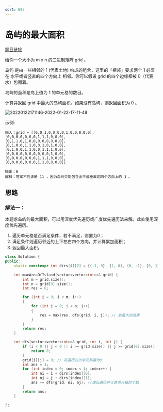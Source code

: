 ```yaml
---
sort: 695
---
```

# 岛屿的最大面积

[题目链接](https://leetcode-cn.com/problems/max-area-of-island/)

给你一个大小为 m x n 的二进制矩阵 grid 。

岛屿 是由一些相邻的 1 (代表土地) 构成的组合，这里的「相邻」要求两个 1 必须在 水平或者竖直的四个方向上 相邻。你可以假设 grid 的四个边缘都被 0（代表水）包围着。

岛屿的面积是岛上值为 1 的单元格的数目。

计算并返回 grid 中最大的岛屿面积。如果没有岛屿，则返回面积为 0 。

![20220122171146-2022-01-22-17-11-48](https://cdn.jsdelivr.net/gh/ironartisan/picRepo/20220122171146-2022-01-22-17-11-48.png)

示例:

```
输入：grid = [[0,0,1,0,0,0,0,1,0,0,0,0,0],
[0,0,0,0,0,0,0,1,1,1,0,0,0],
[0,1,1,0,1,0,0,0,0,0,0,0,0],
[0,1,0,0,1,1,0,0,1,0,1,0,0],
[0,1,0,0,1,1,0,0,1,1,1,0,0],
[0,0,0,0,0,0,0,0,0,0,1,0,0],
[0,0,0,0,0,0,0,1,1,1,0,0,0],
[0,0,0,0,0,0,0,1,1,0,0,0,0]]

输出：6
解释：答案不应该是 11 ，因为岛屿只能包含水平或垂直这四个方向上的 1 。
```


## 思路

### 解法一：

本题求岛屿的最大面积，可以用深度优先遍历或广度优先遍历法来解。此处使用深度优先遍历。

1. 遍历单元格是否满足条件，若不满足，则置为0；
2. 满足条件则遍历邻近的上下左右四个方向，并计算累加面积；
3. 返回最大面积。

```c++
class Solution {
public:
    static constexpr int dirs[4][2] = {{-1, 0}, {1, 0}, {0, -1}, {0, 1}};
    
    int maxAreaOfIsland(vector<vector<int>>& grid) {
        int m = grid.size();
        int n = grid[0].size();
        int res = 0;

        for (int i = 0; i < m; i++)
        {
            for (int j = 0; j < n; j++)
            {
                res = max(res, dfs(grid, i, j)); // 取最大的结果
            }
        }
        return res;
    }

    int dfs(vector<vector<int>>& grid, int i, int j) {
        if (i < 0 || j < 0 || i >= grid.size() || j >= grid[0].size() || grid[i][j] != 1) { // 不满足条件
            return 0;
        }
        grid[i][j] = 0; // 将遍历过的单元格置为0
        int ans = 1;
        for (int index = 0; index < 4; index++) {
            int ni = i + dirs[index][0];
            int nj = j + dirs[index][1];
            ans += dfs(grid, ni, nj); //递归遍历并计算单元格的个数
        }
        return ans;
    }
    
};
```

